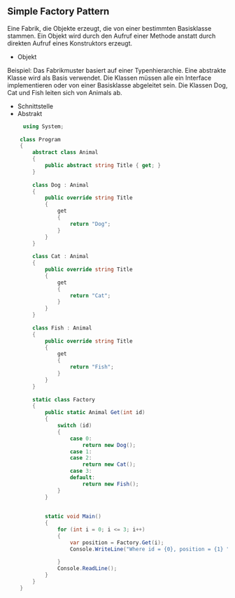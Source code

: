 ## Simple Factory Pattern
Eine Fabrik, die Objekte erzeugt, die von einer bestimmten Basisklasse stammen.
Ein Objekt wird durch den Aufruf einer Methode anstatt durch direkten Aufruf eines Konstruktors erzeugt.
* Objekt

Beispiel: Das Fabrikmuster basiert auf einer Typenhierarchie. Eine abstrakte Klasse wird als Basis verwendet. Die Klassen müssen alle ein Interface implementieren oder von einer
Basisklasse abgeleitet sein. Die Klassen Dog, Cat und Fish leiten sich von Animals ab. 
* Schnittstelle
* Abstrakt 


```csharp
     using System;  
      
    class Program  
    {  
        abstract class Animal  
        {  
            public abstract string Title { get; }  
        }  
      
        class Dog : Animal  
        {  
            public override string Title  
            {  
                get  
                {  
                    return "Dog";  
                }  
            }  
        }  
      
        class Cat : Animal  
        {  
            public override string Title  
            {  
                get  
                {  
                    return "Cat";  
                }  
            }  
        }  
      
        class Fish : Animal  
        {  
            public override string Title  
            {  
                get  
                {  
                    return "Fish";  
                }  
            }  
        }  
      
        static class Factory  
        {  
            public static Animal Get(int id)  
            {  
                switch (id)  
                {  
                    case 0:  
                        return new Dog();  
                    case 1:  
                    case 2:  
                        return new Cat();  
                    case 3:  
                    default:  
                        return new Fish();  
                }  
            }  
      
      
            static void Main()  
            {  
                for (int i = 0; i <= 3; i++)  
                {  
                    var position = Factory.Get(i);  
                    Console.WriteLine("Where id = {0}, position = {1} ", i, position.Title);  
      
                }  
                Console.ReadLine();  
            }  
        }  
    }  
